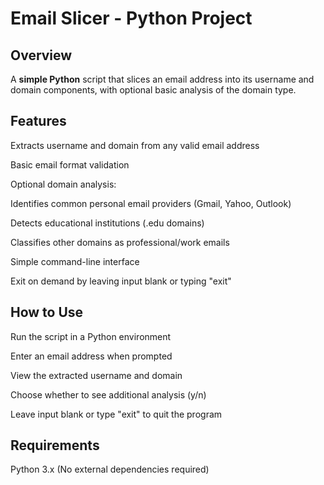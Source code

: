 # Email Slicer - Python Project
## Overview
A **simple Python** script that slices an email address into its username and domain components, with optional basic analysis of the domain type.

## Features
Extracts username and domain from any valid email address

Basic email format validation

Optional domain analysis:

Identifies common personal email providers (Gmail, Yahoo, Outlook)

Detects educational institutions (.edu domains)

Classifies other domains as professional/work emails

Simple command-line interface

Exit on demand by leaving input blank or typing "exit"

## How to Use
Run the script in a Python environment

Enter an email address when prompted

View the extracted username and domain

Choose whether to see additional analysis (y/n)

Leave input blank or type "exit" to quit the program

## Requirements
Python 3.x (No external dependencies required)
